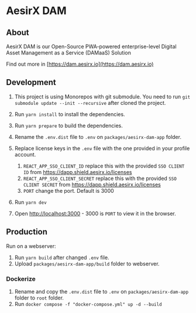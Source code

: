 # AesirX DAM

## About

AesirX DAM is our Open-Source PWA-powered enterprise-level Digital Asset Management as a Service (DAMaaS) Solution

Find out more in [https://dam.aesirx.io](https://dam.aesirx.io)

## Development

1. This project is using Monorepos with git submodule. You need to run `git submodule update --init --recursive` after cloned the project.
2. Run `yarn install` to install the dependencies.
3. Run `yarn prepare` to build the dependencies.
2. Rename the `.env.dist` file to `.env` on `packages/aesirx-dam-app` folder.
3. Replace license keys in the `.env` file with the one provided in your profile account.
   1. `REACT_APP_SSO_CLIENT_ID` replace this with the provided `SSO CLIENT ID` from https://dapp.shield.aesirx.io/licenses
   2. `REACT_APP_SSO_CLIENT_SECRET` replace this with the provided `SSO CLIENT SECRET` from https://dapp.shield.aesirx.io/licenses
   3. `PORT` change the port. Default is 3000

5. Run  `yarn dev`
6. Open [http://localhost:3000](http://localhost:3000) - 3000 is `PORT` to view it in the browser.

## Production
Run on a webserver:
1. Run `yarn build` after changed `.env` file.
2. Upload `packages/aesirx-dam-app/build` folder to webserver.

### Dockerize
1. Rename and copy the `.env.dist` file to `.env` on `packages/aesirx-dam-app` folder to `root` folder.
2. Run `docker compose -f "docker-compose.yml" up -d --build`
